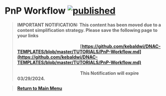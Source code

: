 # PnP Workflow [![published](https://static.production.devnetcloud.com/codeexchange/assets/images/devnet-published.svg)](https://developer.cisco.com/codeexchange/github/repo/kebaldwi/DNAC-TEMPLATES)

> **IMPORTANT NOTIFICATION:** **This content has been moved due to a content simplification strategy. Please save the following page to your links</br></br>&ensp;&ensp;&ensp;&ensp;&ensp;&ensp;&ensp;&ensp;&ensp;&ensp;&ensp;&ensp;&ensp;&ensp;&ensp;&ensp;&ensp;&ensp;&ensp;&ensp;&ensp;&ensp;&ensp;&ensp;&ensp;&ensp;&ensp;&ensp;&nbsp;[https://github.com/kebaldwi/DNAC-TEMPLATES/blob/master/TUTORIALS/PnP-Workflow.md](https://github.com/kebaldwi/DNAC-TEMPLATES/blob/master/TUTORIALS/PnP-Workflow.md)</br></br>&ensp;&ensp;&ensp;&ensp;&ensp;&ensp;&ensp;&ensp;&ensp;&ensp;&ensp;&ensp;&ensp;&ensp;&ensp;&ensp;&ensp;&ensp;&ensp;&ensp;&ensp;&ensp;&ensp;&ensp;&ensp;&ensp;&ensp;&ensp;&nbsp;This Notification will expire 03/29/2024.**

> [**Return to Main Menu**](./README.md)
